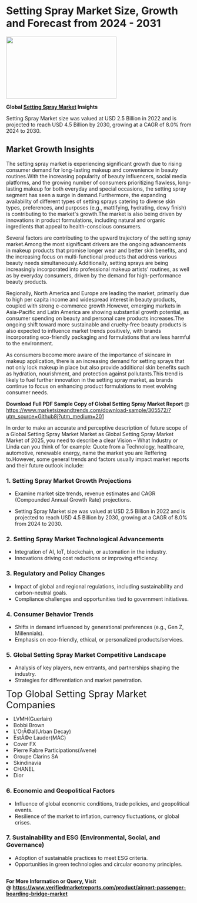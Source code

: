 <H1>Setting Spray Market Size, Growth and Forecast from 2024 - 2031</H1><img class="aligncenter size-medium wp-image-584254" src="https://thirdeyenews.in/wp-content/uploads/2024/09/Global-Market-Research-300x168.jpeg" alt="" width="300" height="168" /><p><strong>Global&nbsp;<a href="https://www.marketsizeandtrends.com/download-sample/305572/?utm_source=Github8j?utm_medium=201">Setting Spray Market</a> Insights</strong></p><p>Setting Spray Market size was valued at USD 2.5 Billion in 2022 and is projected to reach USD 4.5 Billion by 2030, growing at a CAGR of 8.0% from 2024 to 2030.</p><p><h2>Market Growth Insights</h2> <p>The setting spray market is experiencing significant growth due to rising consumer demand for long-lasting makeup and convenience in beauty routines.With the increasing popularity of beauty influencers, social media platforms, and the growing number of consumers prioritizing flawless, long-lasting makeup for both everyday and special occasions, the setting spray segment has seen a surge in demand.Furthermore, the expanding availability of different types of setting sprays catering to diverse skin types, preferences, and purposes (e.g., mattifying, hydrating, dewy finish) is contributing to the market's growth.The market is also being driven by innovations in product formulations, including natural and organic ingredients that appeal to health-conscious consumers.</p> <p>Several factors are contributing to the upward trajectory of the setting spray market.Among the most significant drivers are the ongoing advancements in makeup products that promise longer wear and better skin benefits, and the increasing focus on multi-functional products that address various beauty needs simultaneously.Additionally, setting sprays are being increasingly incorporated into professional makeup artists' routines, as well as by everyday consumers, driven by the demand for high-performance beauty products.</p> <p>Regionally, North America and Europe are leading the market, primarily due to high per capita income and widespread interest in beauty products, coupled with strong e-commerce growth.However, emerging markets in Asia-Pacific and Latin America are showing substantial growth potential, as consumer spending on beauty and personal care products increases.The ongoing shift toward more sustainable and cruelty-free beauty products is also expected to influence market trends positively, with brands incorporating eco-friendly packaging and formulations that are less harmful to the environment.</p> <p>As consumers become more aware of the importance of skincare in makeup application, there is an increasing demand for setting sprays that not only lock makeup in place but also provide additional skin benefits such as hydration, nourishment, and protection against pollutants.This trend is likely to fuel further innovation in the setting spray market, as brands continue to focus on enhancing product formulations to meet evolving consumer needs.</p> <p></p><p><span class=""><strong>Download Full PDF Sample Copy of Global Setting Spray Market Report</strong> @ <a href="https://www.marketsizeandtrends.com/download-sample/305572/?utm_source=Github8j?utm_medium=201" target="_blank">https://www.marketsizeandtrends.com/download-sample/305572/?utm_source=Github8j?utm_medium=201</a></span></p><p>In order to make an accurate and perceptive description of future scope of a Global&nbsp;Setting Spray Market Market as Global&nbsp;Setting Spray Market Market of 2025, you need to describe a clear Vision &ndash; What Industry or Linda can you think of for example: Quote from a Technology, healthcare, automotive, renewable energy, name the market you are Reffering to.However, some general trends and factors usually impact market reports and their future outlook include:</p><h3>1.&nbsp;<strong>Setting Spray Market Growth Projections</strong></h3><ul><li>Examine market size trends, revenue estimates and CAGR (Compounded Annual Growth Rate) projections.</li><li><p>Setting Spray Market size was valued at USD 2.5 Billion in 2022 and is projected to reach USD 4.5 Billion by 2030, growing at a CAGR of 8.0% from 2024 to 2030.</p></li></ul><h3>2.&nbsp;<strong>Setting Spray Market Technological Advancements</strong></h3><ul><li>Integration of AI, IoT, blockchain, or automation in the industry.</li><li>Innovations driving cost reductions or improving efficiency.</li></ul><h3>3.&nbsp;<strong>Regulatory and Policy Changes</strong></h3><ul><li>Impact of global and regional regulations, including sustainability and carbon-neutral goals.</li><li>Compliance challenges and opportunities tied to government initiatives.</li></ul><h3>4.&nbsp;<strong>Consumer Behavior Trends</strong></h3><ul><li>Shifts in demand influenced by generational preferences (e.g., Gen Z, Millennials).</li><li>Emphasis on eco-friendly, ethical, or personalized products/services.</li></ul><h3>5.&nbsp;<strong>Global Setting Spray Market Competitive Landscape</strong></h3><ul><li>Analysis of key players, new entrants, and partnerships shaping the industry.</li><li>Strategies for differentiation and market penetration.</li></ul><p data-pm-slice="1 1 []"><span style="color: inherit; font-family: inherit; font-size: 25px;">Top Global Setting Spray Market Companies</span></p><div class="" data-test-id=""><p><li>LVMH(Guerlain)</li><li> Bobbi Brown</li><li> L'OrÃ©al(Urban Decay)</li><li> EstÃ©e Lauder(MAC)</li><li> Cover FX</li><li> Pierre Fabre Participations(Avene)</li><li> Groupe Clarins SA</li><li> Skindinavia</li><li> CHANEL</li><li> Dior</li></p></div><h3>6.&nbsp;<strong>Economic and Geopolitical Factors</strong></h3><ul><li>Influence of global economic conditions, trade policies, and geopolitical events.</li><li>Resilience of the market to inflation, currency fluctuations, or global crises.</li></ul><h3>7.&nbsp;<strong>Sustainability and ESG (Environmental, Social, and Governance)</strong></h3><ul><li>Adoption of sustainable practices to meet ESG criteria.</li><li>Opportunities in green technologies and circular economy principles.</li></ul><h2><strong style="font-size: 14px;">For More Information or Query, Visit @&nbsp;</strong><a style="background-color: #ffffff; font-size: 14px;" href="https://www.marketsizeandtrends.com/report/setting-spray-market/" target="_blank">https://www.verifiedmarketreports.com/product/airport-passenger-boarding-bridge-market</a></h2>